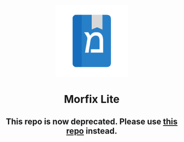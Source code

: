 <p align="center">
    <img src="https://github.com/outofink/ml-vue/raw/master/public/img/icons/android-chrome-512x512.png" width=192>
</p>

<h1 align="center">Morfix Lite</h1>

<h2 align="center">This repo is now deprecated. Please use <a href="https://github.com/outofink/morfix-lite">this repo</a>  instead.</h2>
